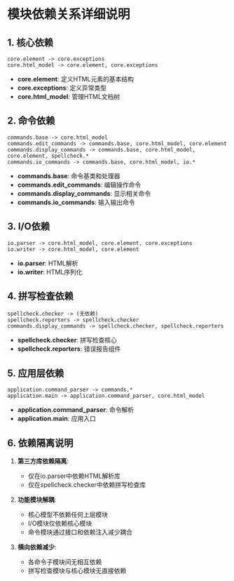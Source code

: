 # 模块依赖关系详细说明

## 1. 核心依赖

```
core.element -> core.exceptions
core.html_model -> core.element, core.exceptions
```

- **core.element**: 定义HTML元素的基本结构
- **core.exceptions**: 定义异常类型
- **core.html_model**: 管理HTML文档树

## 2. 命令依赖

```
commands.base -> core.html_model
commands.edit_commands -> commands.base, core.html_model, core.element
commands.display_commands -> commands.base, core.html_model, core.element, spellcheck.*
commands.io_commands -> commands.base, core.html_model, io.*
```

- **commands.base**: 命令基类和处理器
- **commands.edit_commands**: 编辑操作命令
- **commands.display_commands**: 显示相关命令
- **commands.io_commands**: 输入输出命令

## 3. I/O依赖

```
io.parser -> core.html_model, core.element, core.exceptions
io.writer -> core.html_model, core.element
```

- **io.parser**: HTML解析
- **io.writer**: HTML序列化

## 4. 拼写检查依赖

```
spellcheck.checker -> (无依赖)
spellcheck.reporters -> spellcheck.checker
commands.display_commands -> spellcheck.checker, spellcheck.reporters
```

- **spellcheck.checker**: 拼写检查核心
- **spellcheck.reporters**: 错误报告组件

## 5. 应用层依赖

```
application.command_parser -> commands.*
application.main -> application.command_parser, core.html_model
```

- **application.command_parser**: 命令解析
- **application.main**: 应用入口

## 6. 依赖隔离说明

1. **第三方库依赖隔离**:
   - 仅在io.parser中依赖HTML解析库
   - 仅在spellcheck.checker中依赖拼写检查库

2. **功能模块解耦**:
   - 核心模型不依赖任何上层模块
   - I/O模块仅依赖核心模块
   - 命令模块通过接口和依赖注入减少耦合

3. **横向依赖减少**:
   - 各命令子模块间无相互依赖
   - 拼写检查模块与核心模块无直接依赖
